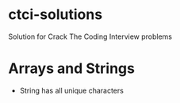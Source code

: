 # ctci-solutions
Solution for Crack The Coding Interview problems

# Arrays and Strings
* String has all unique characters
